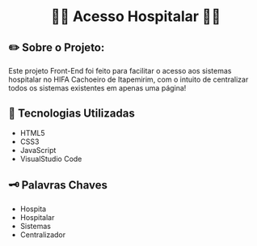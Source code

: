 <h1 align="center"> 👩‍⚖️ Acesso Hospitalar 👩‍⚖️</h1>
<h2> ✏️ Sobre o Projeto: </h2>
<p>Este projeto Front-End foi feito para facilitar o acesso aos sistemas hospitalar no HIFA Cachoeiro de Itapemirim, com o intuito de centralizar todos os sistemas existentes em apenas uma página!</p>
<h2 >&#128640; Tecnologias Utilizadas</h2>
<ul>
  <li> HTML5 </li>
  <li> CSS3 </li>
  <li> JavaScript </li>
  <li> VisualStudio Code </li>
</ul>
<h2> 🗝️ Palavras Chaves </h2>
<ul>
  <li> Hospita </li>
  <li> Hospitalar </li>
  <li> Sistemas </li>
  <li> Centralizador </li>
</ul>

